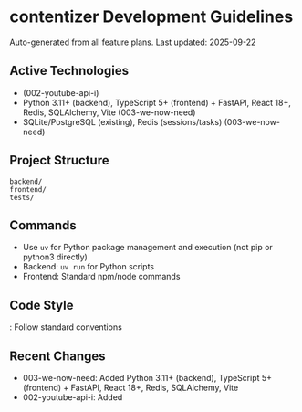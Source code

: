 # contentizer Development Guidelines

Auto-generated from all feature plans. Last updated: 2025-09-22

## Active Technologies
- (002-youtube-api-i)
- Python 3.11+ (backend), TypeScript 5+ (frontend) + FastAPI, React 18+, Redis, SQLAlchemy, Vite (003-we-now-need)
- SQLite/PostgreSQL (existing), Redis (sessions/tasks) (003-we-now-need)

## Project Structure
```
backend/
frontend/
tests/
```

## Commands
- Use `uv` for Python package management and execution (not pip or python3 directly)
- Backend: `uv run` for Python scripts
- Frontend: Standard npm/node commands

## Code Style
: Follow standard conventions

## Recent Changes
- 003-we-now-need: Added Python 3.11+ (backend), TypeScript 5+ (frontend) + FastAPI, React 18+, Redis, SQLAlchemy, Vite
- 002-youtube-api-i: Added

<!-- MANUAL ADDITIONS START -->
<!-- MANUAL ADDITIONS END -->
